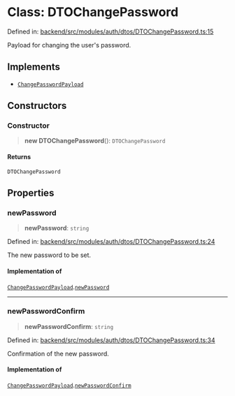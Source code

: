 # Class: DTOChangePassword

Defined in: [backend/src/modules/auth/dtos/DTOChangePassword.ts:15](https://github.com/continuousactivelearning/cal/blob/5ae0447098795fdcf3a415f0360ebe51565b6949/backend/src/modules/auth/dtos/DTOChangePassword.ts#L15)

Payload for changing the user's password.

## Implements

- [`ChangePasswordPayload`](../../../interfaces/IAuthService/interfaces/ChangePasswordPayload.md)

## Constructors

### Constructor

> **new DTOChangePassword**(): `DTOChangePassword`

#### Returns

`DTOChangePassword`

## Properties

### newPassword

> **newPassword**: `string`

Defined in: [backend/src/modules/auth/dtos/DTOChangePassword.ts:24](https://github.com/continuousactivelearning/cal/blob/5ae0447098795fdcf3a415f0360ebe51565b6949/backend/src/modules/auth/dtos/DTOChangePassword.ts#L24)

The new password to be set.

#### Implementation of

[`ChangePasswordPayload`](../../../interfaces/IAuthService/interfaces/ChangePasswordPayload.md).[`newPassword`](../../../interfaces/IAuthService/interfaces/ChangePasswordPayload.md#newpassword)

***

### newPasswordConfirm

> **newPasswordConfirm**: `string`

Defined in: [backend/src/modules/auth/dtos/DTOChangePassword.ts:34](https://github.com/continuousactivelearning/cal/blob/5ae0447098795fdcf3a415f0360ebe51565b6949/backend/src/modules/auth/dtos/DTOChangePassword.ts#L34)

Confirmation of the new password.

#### Implementation of

[`ChangePasswordPayload`](../../../interfaces/IAuthService/interfaces/ChangePasswordPayload.md).[`newPasswordConfirm`](../../../interfaces/IAuthService/interfaces/ChangePasswordPayload.md#newpasswordconfirm)
